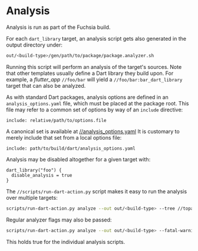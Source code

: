 # Analysis


Analysis is run as part of the Fuchsia build.

For each `dart_library` target, an analysis script gets
also generated in the output directory under:

```sh
out/<build-type>/gen/path/to/package/package.analyzer.sh
```

Running this script will perform an analysis of the target's sources.
Note that other templates usually define a Dart library they build upon. For
example, a _flutter_app_ `//foo/bar` will yield a `//foo/bar:bar_dart_library`
target that can also be analyzed.

As with standard Dart packages, analysis options are defined in an
`analysis_options.yaml` file, which must be placed at the package root.
This file may refer to a common set of options by way of an `include` directive:

```
include: relative/path/to/options.file
```

A canonical set is available at [//analysis_options.yaml](https://fuchsia.googlesource.com/fuchsia/+/refs/heads/main/analysis_options.yaml)
It is customary to merely include that set from a local options file:

```
include: path/to/build/dart/analysis_options.yaml
```

Analysis may be disabled altogether for a given target with:

```
dart_library("foo") {
  disable_analysis = true
}
```

The `//scripts/run-dart-action.py` script makes it easy to run the analysis over
multiple targets:

```sh
scripts/run-dart-action.py analyze --out out/<build-type> --tree //topaz/shell/*
```

Regular analyzer flags may also be passed:

```sh
scripts/run-dart-action.py analyze --out out/<build-type> --fatal-warnings --lints
```

This holds true for the individual analysis scripts.
